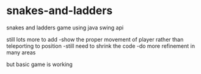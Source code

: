 # snakes-and-ladders
snakes and ladders game 
using java swing api

still lots more to add
-show the proper movement of player rather than teleporting to position
-still need to shrink the code
-do more refinement in many areas

but basic game is working